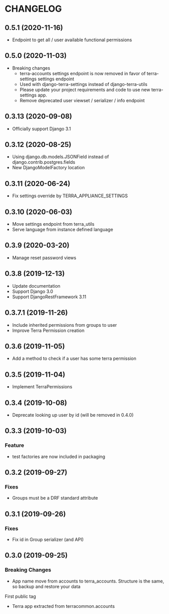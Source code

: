 CHANGELOG
=========

0.5.1           (2020-11-16)
----------------------------

* Endpoint to get all / user available functional permissions


0.5.0           (2020-11-03)
----------------------------

* Breaking changes
  * terra-accounts settings endpoint is now removed in favor of terra-settings settings endpoint
  * Used with django-terra-settings instead of django-terra-utils
  * Please update your project requirements and code to use new terra-settings app.
  * Remove deprecated user viewset / serializer / info endpoint


0.3.13          (2020-09-08)
----------------------------

* Officially support Django 3.1


0.3.12         (2020-08-25)
----------------------------

* Using django.db.models.JSONField instead of django.contrib.postgres.fields
* New DjangoModelFactory location


0.3.11         (2020-06-24)
----------------------------

* Fix settings override by TERRA_APPLIANCE_SETTINGS

0.3.10          (2020-06-03)
----------------------------

* Move settings endpoint from terra_utils
* Serve language from instance defined language

0.3.9           (2020-03-20)
----------------------------

* Manage reset password views


0.3.8           (2019-12-13)
----------------------------

* Update documentation
* Support Django 3.0
* Support DjangoRestFramework 3.11


0.3.7.1         (2019-11-26)
----------------------------

* Include inherited permissions from groups to user
* Improve Terra Permission creation


0.3.6      (2019-11-05)
----------------------------

* Add a method to check if a user has some terra permission

0.3.5      (2019-11-04)
----------------------------

* Implement TerraPermissions

0.3.4      (2019-10-08)
----------------------------

* Deprecate looking up user by id (will be removed in 0.4.0)

0.3.3      (2019-10-03)
-----------------------

### Feature

* test factories are now included in packaging


0.3.2      (2019-09-27)
-----------------------

### Fixes

* Groups must be a DRF standard attribute


0.3.1      (2019-09-26)
-----------------------

### Fixes

* Fix id in Group serializer (and API)


0.3.0      (2019-09-25)
-----------------------

### Breaking Changes

* App name move from accounts to terra_accounts. Structure is the same, so backup and restore your data

First public tag

* Terra app extracted from terracommon.accounts
